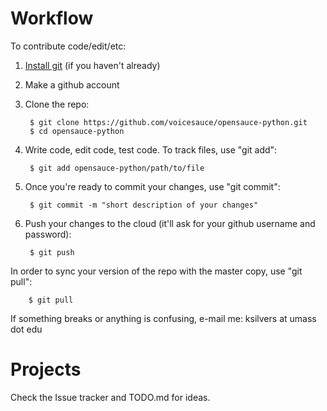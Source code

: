 # Workflow
To contribute code/edit/etc:

1. [Install git](http://git-scm.com/book/en/Getting-Started-Installing-Git) (if you haven't already)

2. Make a github account

3. Clone the repo:

        $ git clone https://github.com/voicesauce/opensauce-python.git
        $ cd opensauce-python

4. Write code, edit code, test code. To track files, use "git add":

        $ git add opensauce-python/path/to/file

5. Once you're ready to commit your changes, use "git commit":

        $ git commit -m "short description of your changes"

6. Push your changes to the cloud (it'll ask for your github username and password):

        $ git push

In order to sync your version of the repo with the master copy, use "git pull":

        $ git pull


If something breaks or anything is confusing, e-mail me: ksilvers at umass dot edu

# Projects
Check the Issue tracker and TODO.md for ideas.
